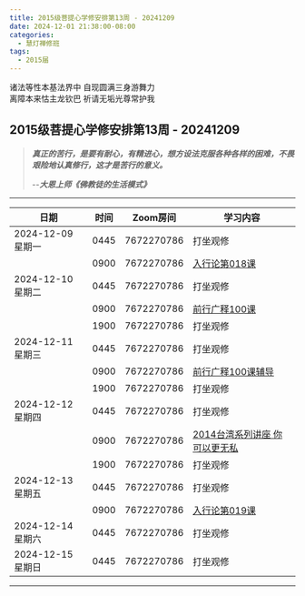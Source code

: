 ```yaml
---
title: 2015级菩提心学修安排第13周 - 20241209
date: 2024-12-01 21:38:00-08:00
categories:
  - 慧灯禅修班
tags:
  - 2015届
---
```

诸法等性本基法界中 自现圆满三身游舞力  
离障本来怙主龙钦巴 祈请无垢光尊常护我


## 2015级菩提心学修安排第13周 - 20241209


> *__真正的苦行，是要有耐心，有精进心，想方设法克服各种各样的困难，不畏艰险地认真修行，这才是苦行的意义。__*
>
> --***大恩上师《佛教徒的生活模式》***


---


|日期 |时间|Zoom房间|学习内容|
|--|--|--|--|
| 2024-12-09 星期一|0445|7672270786|打坐观修|
| |0900|7672270786|[入行论第018课](https://huidengchanxiu.net/refs/rxl/02#第十八节课) |
| 2024-12-10 星期二 |0445|7672270786|打坐观修|
|   |0900|7672270786| [前行广释100课](https://huidengchanxiu.net/refs/qxgs/qxgs-09ptx/#前行广释第100课) |
|   |1900|7672270786|打坐观修|
| 2024-12-11 星期三  |0445|7672270786|打坐观修|
|   |0900|7672270786| [前行广释100课辅导](https://huidengchanxiu.net/refs/qxgs/fudao/qxgsfd-09ptx/#前行广释第100课辅导) |
|   |1900|7672270786| 打坐观修 |
| 2024-12-12 星期四|0445|7672270786|打坐观修|
|   |0900|7672270786| [2014台湾系列讲座 你可以更无私](https://www.fohuifayu.com/index.php/huideng-jiangtang/fofa-jianxiu/puti-xin/9773-l14077) |
|   |1900|7672270786|打坐观修|
| 2024-12-13 星期五|0445|7672270786|打坐观修|
|   |0900|7672270786| [入行论第019课](https://huidengchanxiu.net/refs/rxl/02#第十九节课) |
| 2024-12-14 星期六|0445|7672270786|打坐观修|
| 2024-12-15 星期日|0445|7672270786|打坐观修|


---

